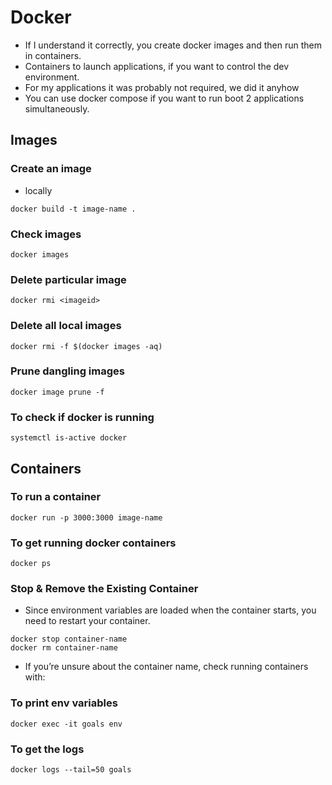 # Docker
- If I understand it correctly, you create docker images and then run them in containers.
- Containers to launch applications, if you want to control the dev environment. 
- For my applications it was probably not required, we did it anyhow
- You can use docker compose if you want to run boot 2 applications simultaneously. 

## Images

### Create an image
- locally
```
docker build -t image-name .
```

### Check images
```
docker images
```

### Delete particular image
```
docker rmi <imageid>
```

### Delete all local images
```
docker rmi -f $(docker images -aq)
```
### Prune dangling images
```
docker image prune -f
```
### To check if docker is running
```
systemctl is-active docker
```


## Containers
### To run a container
```
docker run -p 3000:3000 image-name
```
### To get running docker containers
```
docker ps
```

### **Stop & Remove the Existing Container**

- Since environment variables are loaded when the container starts, you need to restart your container.

```
docker stop container-name
docker rm container-name
```

- If you’re unsure about the container name, check running containers with:

### To print env variables
```
docker exec -it goals env
```


### To get the logs
```
docker logs --tail=50 goals
```



